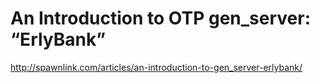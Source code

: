 An Introduction to OTP gen_server: “ErlyBank”
=============================================

http://spawnlink.com/articles/an-introduction-to-gen_server-erlybank/


